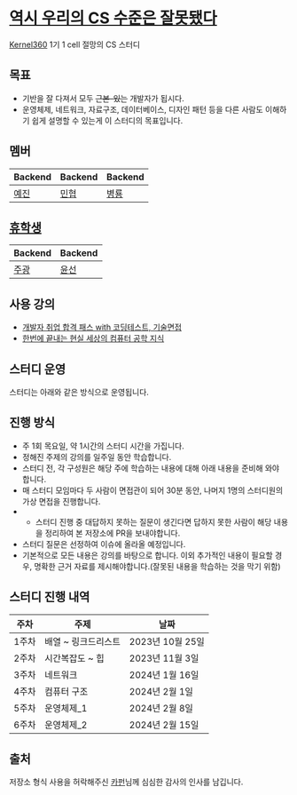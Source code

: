 # [역시 우리의 CS 수준은 잘못됐다](https://www.youtube.com/watch?v=dQw4w9WgXcQ)
[Kernel360](https://github.com/Kernel360) 1기 1 cell 절망의 CS 스터디

## 목표
- 기반을 잘 다져서 모두 ~~근본-있는~~ 개발자가 됩시다.  
- 운영체제, 네트워크, 자료구조, 데이터베이스, 디자인 패턴 등을 다른 사람도 이해하기 쉽게 설명할 수 있는게 이 스터디의 목표입니다.

## 멤버
|Backend|Backend|Backend|
|---|---|---|
|[예진](https://github.com/yejincode)|[민협](https://github.com/GBGreenBravo)|[병룡](https://github.com/fingersdanny)|

## [휴학생](https://www.youtube.com/watch?v=UDFSRrjL-qg&si=zyeEKHq3yVgJhJrN)
|Backend|Backend|
|---|---|
|[주광](https://github.com/Hju95)|[윤선](https://github.com/yoonseon12)|

## 사용 강의
* [개발자 취업 합격 패스 with 코딩테스트, 기술면접](https://fastcampus.co.kr/dev_online_devjob)
* [한번에 끝내는 현실 세상의 컴퓨터 공학 지식](https://fastcampus.co.kr/dev_online_newcomputer)

## 스터디 운영

스터디는 아래와 같은 방식으로 운영됩니다.

## 진행 방식

- 주 1회 목요일, 약 1시간의 스터디 시간을 가집니다.
- 정해진 주제의 강의를 일주일 동안 학습합니다.
- 스터디 전, 각 구성원은 해당 주에 학습하는 내용에 대해 아래 내용을 준비해 와야 합니다.
- 매 스터디 모임마다 두 사람이 면접관이 되어 30분 동안, 나머지 1명의 스터디원의 가상 면접을 진행합니다.
- - 스터디 진행 중 대답하지 못하는 질문이 생긴다면 답하지 못한 사람이 해당 내용을 정리하여 본 저장소에 PR을 보내야합니다.
- 스터디 질문은 선정하여 이슈에 올라올 예정입니다.
- 기본적으로 모든 내용은 강의를 바탕으로 합니다. 이외 추가적인 내용이 필요할 경우, 명확한 근거 자료를 제시해야합니다.(잘못된 내용을 학습하는 것을 막기 위함)

## 스터디 진행 내역
| 주차 | 주제 | 날짜|
|---|---------------|--------------|
|1주차| 배열 ~ 링크드리스트| 2023년 10월 25일 |
|2주차| 시간복잡도 ~ 힙 |2023년 11월 3일 |
|3주차| 네트워크 | 2024년 1월 16일 |
|4주차| 컴퓨터 구조 | 2024년 2월 1일 |
|5주차| 운영체제_1 | 2024년 2월 8일 |
|6주차| 운영체제_2 | 2024년 2월 15일 |

## 출처
저장소 형식 사용을 허락해주신 [카펀](https://github.com/kchung1995)님께 심심한 감사의 인사를 남깁니다.

